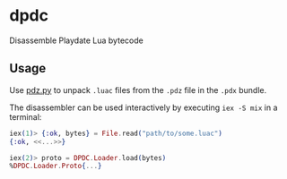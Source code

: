 # dpdc

Disassemble Playdate Lua bytecode

## Usage

Use [pdz.py](https://github.com/jaames/playdate-reverse-engineering) to unpack `.luac` files from the `.pdz` file in the `.pdx` bundle.

The disassembler can be used interactively by executing `iex -S mix` in a terminal:

```elixir
iex(1)> {:ok, bytes} = File.read("path/to/some.luac")
{:ok, <<...>>}

iex(2)> proto = DPDC.Loader.load(bytes)
%DPDC.Loader.Proto{...}
```
